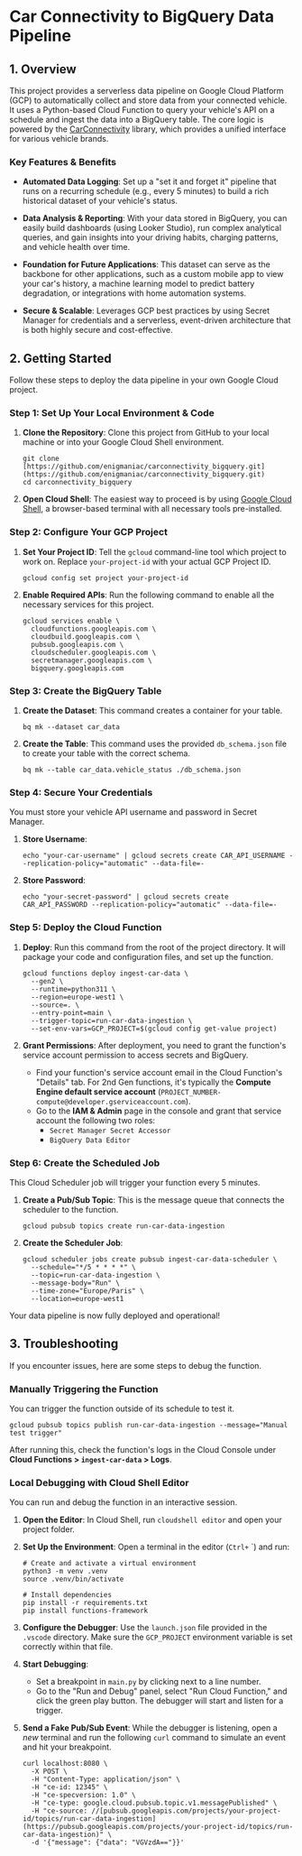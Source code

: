 # Car Connectivity to BigQuery Data Pipeline

## 1. Overview

This project provides a serverless data pipeline on Google Cloud Platform (GCP) to automatically collect and store data from your connected vehicle. It uses a Python-based Cloud Function to query your vehicle's API on a schedule and ingest the data into a BigQuery table. The core logic is powered by the [CarConnectivity](https://github.com/tillsteinbach/CarConnectivity) library, which provides a unified interface for various vehicle brands.

### Key Features & Benefits

* **Automated Data Logging**: Set up a "set it and forget it" pipeline that runs on a recurring schedule (e.g., every 5 minutes) to build a rich historical dataset of your vehicle's status.

* **Data Analysis & Reporting**: With your data stored in BigQuery, you can easily build dashboards (using Looker Studio), run complex analytical queries, and gain insights into your driving habits, charging patterns, and vehicle health over time.

* **Foundation for Future Applications**: This dataset can serve as the backbone for other applications, such as a custom mobile app to view your car's history, a machine learning model to predict battery degradation, or integrations with home automation systems.

* **Secure & Scalable**: Leverages GCP best practices by using Secret Manager for credentials and a serverless, event-driven architecture that is both highly secure and cost-effective.

## 2. Getting Started

Follow these steps to deploy the data pipeline in your own Google Cloud project.

### Step 1: Set Up Your Local Environment & Code

1.  **Clone the Repository**: Clone this project from GitHub to your local machine or into your Google Cloud Shell environment.
    ```
    git clone [https://github.com/enigmaniac/carconnectivity_bigquery.git](https://github.com/enigmaniac/carconnectivity_bigquery.git)
    cd carconnectivity_bigquery
    ```

2.  **Open Cloud Shell**: The easiest way to proceed is by using [Google Cloud Shell](https://shell.cloud.google.com), a browser-based terminal with all necessary tools pre-installed.

### Step 2: Configure Your GCP Project

1.  **Set Your Project ID**: Tell the `gcloud` command-line tool which project to work on. Replace `your-project-id` with your actual GCP Project ID.
    ```
    gcloud config set project your-project-id
    ```

2.  **Enable Required APIs**: Run the following command to enable all the necessary services for this project.
    ```
    gcloud services enable \
      cloudfunctions.googleapis.com \
      cloudbuild.googleapis.com \
      pubsub.googleapis.com \
      cloudscheduler.googleapis.com \
      secretmanager.googleapis.com \
      bigquery.googleapis.com
    ```

### Step 3: Create the BigQuery Table

1.  **Create the Dataset**: This command creates a container for your table.
    ```
    bq mk --dataset car_data
    ```

2.  **Create the Table**: This command uses the provided `db_schema.json` file to create your table with the correct schema.
    ```
    bq mk --table car_data.vehicle_status ./db_schema.json
    ```

### Step 4: Secure Your Credentials

You must store your vehicle API username and password in Secret Manager.

1.  **Store Username**:
    ```
    echo "your-car-username" | gcloud secrets create CAR_API_USERNAME --replication-policy="automatic" --data-file=-
    ```

2.  **Store Password**:
    ```
    echo "your-secret-password" | gcloud secrets create CAR_API_PASSWORD --replication-policy="automatic" --data-file=-
    ```

### Step 5: Deploy the Cloud Function

1.  **Deploy**: Run this command from the root of the project directory. It will package your code and configuration files, and set up the function.
    ```
    gcloud functions deploy ingest-car-data \
      --gen2 \
      --runtime=python311 \
      --region=europe-west1 \
      --source=. \
      --entry-point=main \
      --trigger-topic=run-car-data-ingestion \
      --set-env-vars=GCP_PROJECT=$(gcloud config get-value project)
    ```

2.  **Grant Permissions**: After deployment, you need to grant the function's service account permission to access secrets and BigQuery.
    * Find your function's service account email in the Cloud Function's "Details" tab. For 2nd Gen functions, it's typically the **Compute Engine default service account** (`PROJECT_NUMBER-compute@developer.gserviceaccount.com`).
    * Go to the **IAM & Admin** page in the console and grant that service account the following two roles:
        * `Secret Manager Secret Accessor`
        * `BigQuery Data Editor`

### Step 6: Create the Scheduled Job

This Cloud Scheduler job will trigger your function every 5 minutes.

1.  **Create a Pub/Sub Topic**: This is the message queue that connects the scheduler to the function.
    ```
    gcloud pubsub topics create run-car-data-ingestion
    ```

2.  **Create the Scheduler Job**:
    ```
    gcloud scheduler jobs create pubsub ingest-car-data-scheduler \
      --schedule="*/5 * * * *" \
      --topic=run-car-data-ingestion \
      --message-body="Run" \
      --time-zone="Europe/Paris" \
      --location=europe-west1
    ```

Your data pipeline is now fully deployed and operational!

## 3. Troubleshooting

If you encounter issues, here are some steps to debug the function.

### Manually Triggering the Function

You can trigger the function outside of its schedule to test it.

```
gcloud pubsub topics publish run-car-data-ingestion --message="Manual test trigger"
```

After running this, check the function's logs in the Cloud Console under **Cloud Functions > `ingest-car-data` > Logs**.

### Local Debugging with Cloud Shell Editor

You can run and debug the function in an interactive session.

1.  **Open the Editor**: In Cloud Shell, run `cloudshell editor` and open your project folder.

2.  **Set Up the Environment**: Open a terminal in the editor (`Ctrl+` \`) and run:
    ```
    # Create and activate a virtual environment
    python3 -m venv .venv
    source .venv/bin/activate
    
    # Install dependencies
    pip install -r requirements.txt
    pip install functions-framework
    ```

3.  **Configure the Debugger**: Use the `launch.json` file provided in the `.vscode` directory. Make sure the `GCP_PROJECT` environment variable is set correctly within that file.

4.  **Start Debugging**:
    * Set a breakpoint in `main.py` by clicking next to a line number.
    * Go to the "Run and Debug" panel, select "Run Cloud Function," and click the green play button. The debugger will start and listen for a trigger.

5.  **Send a Fake Pub/Sub Event**: While the debugger is listening, open a *new* terminal and run the following `curl` command to simulate an event and hit your breakpoint.
    ```
    curl localhost:8080 \
      -X POST \
      -H "Content-Type: application/json" \
      -H "ce-id: 12345" \
      -H "ce-specversion: 1.0" \
      -H "ce-type: google.cloud.pubsub.topic.v1.messagePublished" \
      -H "ce-source: //[pubsub.googleapis.com/projects/your-project-id/topics/run-car-data-ingestion](https://pubsub.googleapis.com/projects/your-project-id/topics/run-car-data-ingestion)" \
      -d '{"message": {"data": "VGVzdA=="}}'
    
